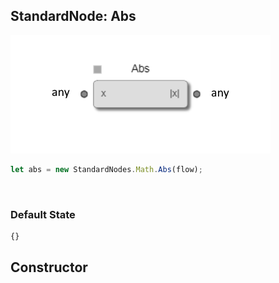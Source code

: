 ## StandardNode: Abs

<img class="zoomable" alt="Abs standard node" src="/images/standard-nodes/math/abs.png" />

<Hierarchy :extend="{name: 'Node', link: '../../api/classes/node.html'}" />
<br/>

```js
let abs = new StandardNodes.Math.Abs(flow);
```

<br/>

### Default State

```js
{}
```

## Constructor

<Method type="method">
  <template v-slot:signature>
    new Abs(<strong>flow: </strong><em><Ref to="../../api/classes/flow">Flow</Ref></em>,
    <strong>options?: </strong><em><Ref to="../../api/interfaces/node-creator-options">NodeCreatorOptions</Ref></em>):
    <em><Ref to="#standardnode-abs">Abs</Ref></em>
  </template>
  <template v-slot:params>
    <Param name="flow">
      <em><Ref to="../../api/classes/flow">Flow</Ref></em>
    </Param>
    <Param name="options?">
      <em><Ref to="../../api/interfaces/node-creator-options">NodeCreatorOptions</Ref></em>
      <template v-slot:default-value>
        <em>{}</em>
      </template>
    </Param>
  </template>
</Method>

<script setup>
import Method from "../../../../../components/api/Method.vue";
import Param from "../../../../../components/api/Param.vue";
import Ref from "../../../../../components/api/Ref.vue";
import Hierarchy from "../../../../../components/api/Hierarchy.vue";
</script>
